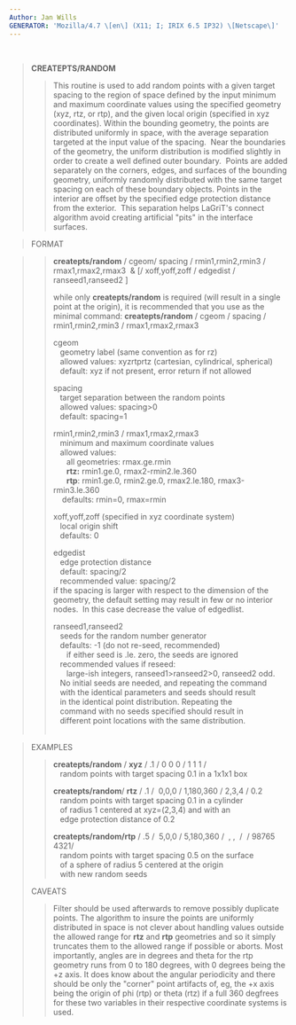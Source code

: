 ```yaml
---
Author: Jan Wills
GENERATOR: 'Mozilla/4.7 \[en\] (X11; I; IRIX 6.5 IP32) \[Netscape\]'
---
```


 

> **CREATEPTS/RANDOM**
>
> > This routine is used to add random points with a given target
> > spacing to the region of space defined by the input minimum and
> > maximum coordinate values using the specified geometry (xyz, rtz, or
> > rtp), and the given local origin (specified in xyz coordinates).
> > Within the bounding geometry, the points are distributed uniformly
> > in space, with the average separation targeted at the input value of
> > the spacing.  Near the boundaries of the geometry, the uniform
> > distribution is modified slightly in order to create a well defined
> > outer boundary.  Points are added separately on the corners, edges,
> > and surfaces of the bounding geometry, uniformly randomly
> > distributed with the same target spacing on each of these boundary
> > objects. Points in the interior are offset by the specified edge
> > protection distance from the exterior.  This separation helps
> > LaGriT's connect algorithm avoid creating artificial "pits" in the
> > interface surfaces.

> FORMAT

> > **createpts/random** / cgeom/ spacing / rmin1,rmin2,rmin3 /
> > rmax1,rmax2,rmax3  & \[/ xoff,yoff,zoff / edgedist /
> > ranseed1,ranseed2 \]
> >
> > while only **createpts/random** is required (will result in a single
> > point at the origin), it is recommended that you use as the minimal
> > command: **createpts/random** / cgeom / spacing /  rmin1,rmin2,rmin3
> > / rmax1,rmax2,rmax3
> >
> > cgeom\
> >    geometry label (same convention as for rz)\
> >    allowed values: xyzrtprtz (cartesian, cylindrical, spherical)\
> >    default: xyz if not present, error return if not allowed
> >
> > spacing\
> >    target separation between the random points\
> >    allowed values: spacing&gt;0\
> >    default: spacing=1
> >
> > rmin1,rmin2,rmin3 / rmax1,rmax2,rmax3\
> >    minimum and maximum coordinate values\
> >    allowed values:\
> >       all geometries: rmax.ge.rmin\
> >       **rtz:** rmin1.ge.0, rmax2-rmin2.le.360\
> >       **rtp**: rmin1.ge.0, rmin2.ge.0, rmax2.le.180,
> > rmax3-rmin3.le.360\
> >     defaults: rmin=0, rmax=rmin
> >
> > xoff,yoff,zoff (specified in xyz coordinate system)\
> >    local origin shift\
> >    defaults: 0
> >
> > edgedist\
> >    edge protection distance\
> >    default: spacing/2\
> >    recommended value: spacing/2\
> > if the spacing is larger with respect to the dimension of the
> > geometry, the default setting may result in few or no interior
> > nodes.  In this case decrease the value of edgedlist.
> >
> > ranseed1,ranseed2\
> >    seeds for the random number generator\
> >    defaults: -1 (do not re-seed, recommended)\
> >       if either seed is .le. zero, the seeds are ignored\
> >    recommended values if reseed:\
> >       large-ish integers, ranseed1&gt;ranseed2&gt;0, ranseed2 odd.\
> >    No initial seeds are needed, and repeating the command\
> >    with the identical parameters and seeds should result\
> >    in the identical point distribution. Repeating the\
> >    command with no seeds specified should result in\
> >    different point locations with the same distribution.\
> >  

> EXAMPLES
>
> > **createpts/random** / **xyz** / .1 / 0 0 0 / 1 1 1 /\
> >    random points with target spacing 0.1 in a 1x1x1 box
> >
> > **createpts/random**/ **rtz** / .1 /  0,0,0 / 1,180,360 / 2,3,4 /
> > 0.2\
> >    random points with target spacing 0.1 in a cylinder\
> >    of radius 1 centered at xyz=(2,3,4) and with an\
> >    edge protection distance of 0.2
> >
> > **createpts/random/rtp** / .5 /  5,0,0 / 5,180,360 /  , ,  /  /
> > 98765 4321/\
> >    random points with target spacing 0.5 on the surface\
> >    of a sphere of radius 5 centered at the origin\
> >    with new random seeds
>
> CAVEATS
>
> > Filter should be used afterwards to remove possibly duplicate
> > points. The algorithm to insure the points are uniformly distributed
> > in space is not clever about handling values outside the allowed
> > range for **rtz** and **rtp** geometries and so it simply truncates
> > them to the allowed range if possible or aborts. Most importantly,
> > angles are in degrees and theta for the rtp geometry runs from 0 to
> > 180 degrees, with 0 degrees being the +z axis. It does know about
> > the angular periodicity and there should be only the "corner" point
> > artifacts of, eg, the +x axis being the origin of phi (rtp) or theta
> > (rtz) if a full 360 degfrees for these two variables in their
> > respective coordinate systems is used.
